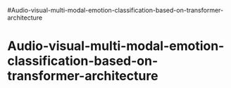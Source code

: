 #Audio-visual-multi-modal-emotion-classification-based-on-transformer-architecture
# Audio-visual-multi-modal-emotion-classification-based-on-transformer-architecture
